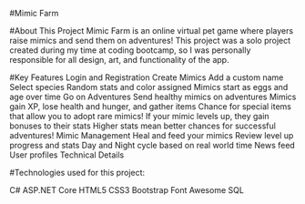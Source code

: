 #Mimic Farm

#About This Project
Mimic Farm is an online virtual pet game where players raise mimics and send them on adventures! This project was a solo project created during my time at coding bootcamp, so I was personally responsible for all design, art, and functionality of the app.

#Key Features
Login and Registration
Create Mimics
Add a custom name
Select species
Random stats and color assigned
Mimics start as eggs and age over time
Go on Adventures
Send healthy mimics on adventures
Mimics gain XP, lose health and hunger, and gather items
Chance for special items that allow you to adopt rare mimics!
If your mimic levels up, they gain bonuses to their stats
Higher stats mean better chances for successful adventures!
Mimic Management
Heal and feed your mimics
Review level up progress and stats
Day and Night cycle based on real world time
News feed
User profiles
Technical Details

#Technologies used for this project:

C#
ASP.NET Core
HTML5
CSS3
Bootstrap
Font Awesome
SQL
